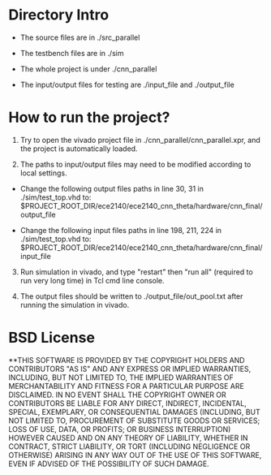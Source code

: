 # Directory Intro

* The source files are in ./src_parallel

* The testbench files are in ./sim

* The whole project is under ./cnn_parallel

* The input/output files for testing are ./input_file and ./output_file

# How to run the project?

1. Try to open the vivado project file in ./cnn_parallel/cnn_parallel.xpr,
  and the project is automatically loaded.

2. The paths to input/output files may need to be modified according to 
  local settings.

* Change the following output files paths in line 30, 31 in ./sim/test_top.vhd to: $PROJECT_ROOT_DIR/ece2140/ece2140_cnn_theta/hardware/cnn_final/output_file

* Change the following input files paths in line 198, 211, 224 in ./sim/test_top.vhd to: $PROJECT_ROOT_DIR/ece2140/ece2140_cnn_theta/hardware/cnn_final/input_file

3. Run simulation in vivado, and type "restart" then "run all" (required to run very long time) in Tcl cmd line console.

4. The output files should be written to ./output_file/out_pool.txt after running the simulation in vivado.

# BSD License

**THIS SOFTWARE IS PROVIDED BY THE COPYRIGHT HOLDERS AND CONTRIBUTORS "AS IS" AND ANY EXPRESS OR IMPLIED WARRANTIES, INCLUDING, BUT NOT LIMITED TO, THE IMPLIED WARRANTIES OF MERCHANTABILITY AND FITNESS FOR A PARTICULAR PURPOSE ARE DISCLAIMED. IN NO EVENT SHALL THE COPYRIGHT OWNER OR CONTRIBUTORS BE LIABLE FOR ANY DIRECT, INDIRECT, INCIDENTAL, SPECIAL, EXEMPLARY, OR CONSEQUENTIAL DAMAGES (INCLUDING, BUT NOT LIMITED TO, PROCUREMENT OF SUBSTITUTE GOODS OR SERVICES; LOSS OF USE, DATA, OR PROFITS; OR BUSINESS INTERRUPTION) HOWEVER CAUSED AND ON ANY THEORY OF LIABILITY, WHETHER IN CONTRACT, STRICT LIABILITY, OR TORT (INCLUDING NEGLIGENCE OR OTHERWISE) ARISING IN ANY WAY OUT OF THE USE OF THIS SOFTWARE, EVEN IF ADVISED OF THE POSSIBILITY OF SUCH DAMAGE.
